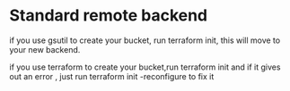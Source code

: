 # Standard remote backend

if you use gsutil to create your bucket, run terraform init, this will move to your new backend.

if you use terraform to create your bucket,run terraform init and if it gives out an error , just run terraform init -reconfigure to fix it

